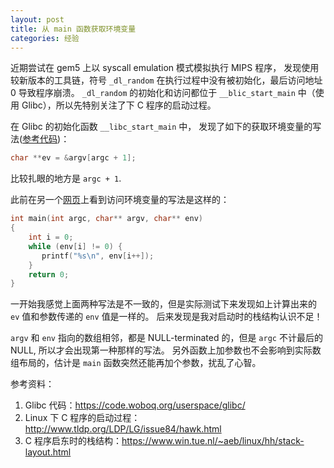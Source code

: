 ```yaml
---
layout: post
title: 从 main 函数获取环境变量
categories: 经验
---
```


近期尝试在 gem5 上以 syscall emulation 模式模拟执行 MIPS 程序，
发现使用较新版本的工具链，符号 `_dl_random` 在执行过程中没有被初始化，最后访问地址 0 导致程序崩溃。
`_dl_random` 的初始化和访问都位于 `__blic_start_main` 中（使用 Glibc），所以先特别关注了下 C 程序的启动过程。

在 Glibc 的初始化函数 `__libc_start_main` 中，
发现了如下的获取环境变量的写法([参考代码](https://code.woboq.org/userspace/glibc/csu/libc-start.c.html#141))：

```c
char **ev = &argv[argc + 1];
```

比较扎眼的地方是 `argc + 1`.

此前在另一个[网页](http://www.tldp.org/LDP/LG/issue84/hawk.html)上看到访问环境变量的写法是这样的：

```c
int main(int argc, char** argv, char** env)
{
    int i = 0;
    while (env[i] != 0) {
       printf("%s\n", env[i++]);
    }
    return 0;
}
```

一开始我感觉上面两种写法是不一致的，但是实际测试下来发现如上计算出来的 `ev` 值和参数传递的 `env` 值是一样的。
后来发现是我对启动时的栈结构认识不足！

`argv` 和 `env` 指向的数组相邻，都是 NULL-terminated 的，但是 `argc` 不计最后的 NULL, 所以才会出现第一种那样的写法。
另外函数上加参数也不会影响到实际数组布局的，估计是 `main` 函数突然还能再加个参数，扰乱了心智。

参考资料：

1. Glibc 代码：https://code.woboq.org/userspace/glibc/
2. Linux 下 C 程序的启动过程：http://www.tldp.org/LDP/LG/issue84/hawk.html
3. C 程序启东时的栈结构：https://www.win.tue.nl/~aeb/linux/hh/stack-layout.html
